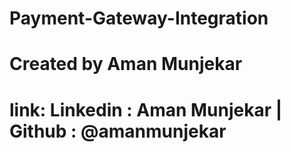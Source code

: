 # Payment-Gateway-Integration
# Created by Aman Munjekar
 
# link: Linkedin : Aman Munjekar | Github : @amanmunjekar

